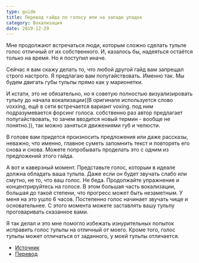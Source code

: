 ```yaml
---
type: guide
title: Перевод гайда по голосу или на западе упадок
category: Вокализация
date: 2019-12-29
---
```



Мне продолжают встречаться люди, которым сложно сделать тульпе голос отличный от их собственного. И, казалось бы, надеяться остаётся только на время. Но я поступил иначе.
 
Сейчас я вам скажу делать то, что любой другой гайд вам запрещал строго настрого. Я предлагаю вам попугайствовать. Именно так. Мы будем двигать губы тульпы прямо как у марионетки.
 
И кстати, это не обязательно, но я советую полностью визуализировать тульпу до начала вокализации((В оригинале используется слово voxxing, ещё в сети встречается вариант voxing. под ним подразумевается форсинг голоса. собственно раз автор предлагает попугайствовать, то зачем вводится новый термин - вообще не понятно.)), так можно заняться движениями губ и челюсти.
 
В голове вам придется произносить предложения или даже рассказы, неважно, что именно, главное суметь запомнить текст и повторять его снова и снова. Можете попробывать проделать это с одним из предложений этого гайда.
 
А вот и каверзный момент. Представьте голос, которым в идеале должна обладать ваша тульпа. Даже если он будет звучать слабо или смутно, не то, что ваш голос. Не беда. Продолжайте упражнение и концентрируйтесь на голосе. В этом большая часть вокализации, большая до такой степени, что прогресс может быть незаметным. У меня на это ушло 6 часов. Постепенно голос начинает звучать чище и основательнее. С этого момента можете заставлять вашу тульпу проговаривать сказанное вами.
 
Я так делал и это мне помогло избежать изнурительных попыток исправить голос тульпы на отличный от моего. Кроме того, голос тульпы может отличаться от заданного, у моей тульпы отличается.

  * [Источник](tlpcom>thread-sentience-tutorial-the-voice)
  * [Перевод](http://11say.tumblr.com/post/80632306513)